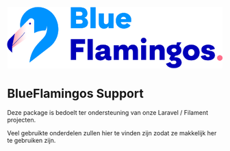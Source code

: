 <p align="center"><img src="/public/blue-flamingos-logo.png" alt="Blue Flamingos"></p>

# BlueFlamingos Support

Deze package is bedoelt ter ondersteuning van onze Laravel / Filament projecten.

Veel gebruikte onderdelen zullen hier te vinden zijn zodat ze makkelijk her te gebruiken zijn.
